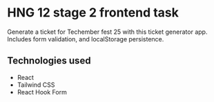 # HNG 12 stage 2 frontend task

Generate a ticket for Techember fest 25 with this ticket generator app.
Includes form validation, and localStorage persistence.

## Technologies used

- React
- Tailwind CSS
- React Hook Form

